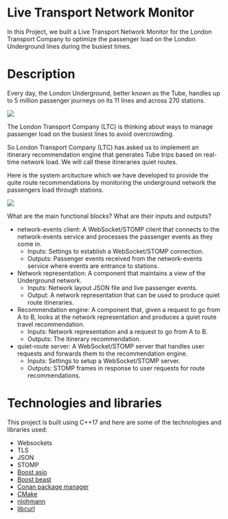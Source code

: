 # Live Transport Network Monitor

In this Project, we built a Live Transport Network Monitor for the London Transport Company 
to optimize the passenger load on the London Underground lines during the busiest times.

# Description

Every day, the London Underground, better known as the Tube, 
handles up to 5 million passenger journeys on its 11 lines and across 270 stations.

<img src="https://projects.learncppthroughprojects.com/_next/image?url=%2Funderground.png&w=3840&q=75">

The London Transport Company (LTC) is thinking about ways to manage passenger load on the busiest lines to avoid overcrowding.

So London Transport Company (LTC) has asked us to implement an itinerary recommendation engine that generates Tube trips based on real-time network load. 
We will call these itineraries quiet routes.

Here is the system arcitucture which we have developed to provide the quite route recommendations by monitoring the underground network the passengers load through stations.

<img src="https://projects.learncppthroughprojects.com/_next/image?url=%2Farchitecture.png&w=3840&q=75">

What are the main functional blocks? What are their inputs and outputs?
  * network-events client: A WebSocket/STOMP client that connects to the network-events service and processes the passenger events as they come in.  
    * Inputs: Settings to establish a WebSocket/STOMP connection.
    * Outputs: Passenger events received from the network-events service where events are entrance to stations.
  * Network representation: A component that maintains a view of the Underground network.
    * Inputs: Network layout JSON file and live passenger events.
    * Output: A network representation that can be used to produce quiet route itineraries.
  * Recommendation engine: A component that, given a request to go from A to B, looks at the network representation and produces a quiet route travel recommendation.
    * Inputs: Network representation and a request to go from A to B.
    * Outputs: The itinerary recommendation.
  * quiet-route server: A WebSocket/STOMP server that handles user requests and forwards them to the recommendation engine.
    * Inputs: Settings to setup a WebSocket/STOMP server.
    * Outputs: STOMP frames in response to user requests for route recommendations.
    
# Technologies and libraries
This project is built using C++17 and here are some of the technologies and libraries used:
* Websockets
* TLS
* JSON
* STOMP
* [Boost asio](https://www.boost.org/doc/libs/1_76_0/doc/html/boost_asio.html)
* [Boost beast](https://www.boost.org/doc/libs/1_73_0/libs/beast/doc/html/index.html)
* [Conan package manager](https://conan.io/)
* [CMake](https://cmake.org/)
* [nlohmann](https://github.com/nlohmann/json)
* [libcurl](https://curl.se/libcurl/)
